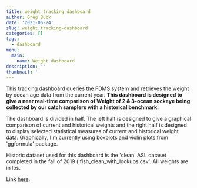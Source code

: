```yaml
---
title: weight tracking dashboard
author: Greg Buck
date: '2021-06-24'
slug: weight tracking-dashboard
categories: []
tags:
  - dashboard
menu:
  main:
    name: Weight dashboard  
description: ''
thumbnail: ''
---
```


This tracking dashboard queries the FDMS system and retrieves the weight by ocean age data from the current year. **This dashboard is designed to give a near real-time comparison of Weight of 2 & 3-ocean sockeye being collected by our catch samplers with a historical benchmark.** 

The dashboard is divided in half. The left half is designed to give a graphical comparison of current and historical weights and the right half is designed to display selected statistical measures of current and historical weight data. Graphically, I'm currently using boxplots and violin plots from 'ggformula' package. 

Historic dataset used for this dashboard is the 'clean' ASL dataset completed in the fall of 2019 ('fish_clean_with_lookups.csv'. All weights are in lbs.

Link [here](https://rpubs.com/gbbuck/785062).





